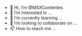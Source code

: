 - 👋 Hi, I’m @MSXContentes
- 👀 I’m interested in ...
- 🌱 I’m currently learning ...
- 💞️ I’m looking to collaborate on ...
- 📫 How to reach me ...

<!---
MSXContentes/MSXContentes is a ✨ special ✨ repository because its `README.md` (this file) appears on your GitHub profile.
You can click the Preview link to take a look at your changes.
--->
